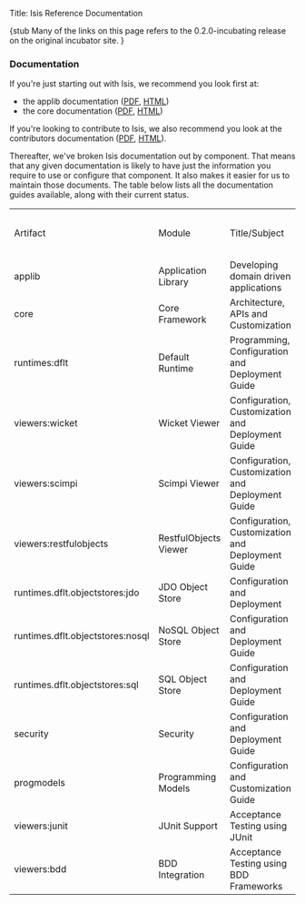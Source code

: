 Title: Isis Reference Documentation

{stub
Many of the links on this page refers to the 0.2.0-incubating release on the original incubator site.
}

### Documentation

If you're just starting out with Isis, we recommend you look first at:

- the applib documentation ([PDF](http://incubator.apache.org/isis/applib/docbkx/pdf/isis-applib.pdf), [HTML](http://incubator.apache.org/isis/applib/docbkx/html/guide/isis-applib.html))
- the core documentation ([PDF](http://incubator.apache.org/isis/core/docbkx/pdf/isis-core.pdf), [HTML](http://incubator.apache.org/isis/core/docbkx/html/guide/isis-core.html))

If you're looking to contribute to Isis, we also recommend you look at the contributors documentation ([PDF](http://incubator.apache.org/isis/docbkx/pdf/isis-contributors-guide.pdf), [HTML](http://incubator.apache.org/isis/docbkx/html/guide/isis-contributors-guide.html)).

Thereafter, we've broken Isis documentation out by component. That means that any given documentation is likely to have just the information you require to use or configure that component. It also makes it easier for us to maintain those documents. The table below lists all the documentation guides available, along with their current status.

<table>
<tr>
<td>Artifact</td><td>Module</td><td>Title/Subject</td><td>Links on this site</td><td>Links to v0.2.0-incubating site</td><td>Status</td><td>Owner</td>
</tr>
<tr>
<td>applib</td><td>Application Library</td><td>Developing domain driven applications</td><td><a href="isis-programming-model.html">see here</a></td><td><a href="http://incubator.apache.org/isis/applib/docbkx/pdf/isis-applib.pdf">PDF</a>&nbsp;<a href="http://incubator.apache.org/isis/applib/docbkx/html/guide/isis-applib.html">HTML</a></td><td>Done</td><td>Dan,Kevin</td>
</tr>
<tr>
<td>core</td><td>Core Framework</td><td>Architecture, APIs and Customization</td><td>&nbsp;</td><td><a href="http://incubator.apache.org/isis/core/docbkx/pdf/isis-core.pdf">PDF</a>&nbsp;<a href="http://incubator.apache.org/isis/core/docbkx/html/guide/isis-core.html">HTML</a></td><td>95%</td><td>Dan, Rob</td>
</tr>
<tr>
<td>runtimes:dflt</td><td>Default Runtime</td><td>Programming, Configuration and Deployment Guide</td><td>&nbsp;</td><td><a href="http://incubator.apache.org/isis/runtimes/dflt/docbkx/pdf/isis-default-runtime.pdf">PDF</a>&nbsp;<a href="http://incubator.apache.org/isis/runtimes/dflt/docbkx/html/guide/isis-default-runtime.html">HTML</a></td><td>20%</td><td>Dan,Rob</td>
</tr>
<tr>
<td>viewers:wicket</td><td>Wicket Viewer</td><td>Configuration, Customization and Deployment Guide</td><td><a href="../viewers/wicket/about.html">see here</a></td><td><a href="http://incubator.apache.org/isis/viewer/wicket/docbkx/pdf/isis-wicket-viewer.pdf">PDF</a>&nbsp;<a href="http://incubator.apache.org/isis/viewer/wicket/docbkx/html/guide/isis-wicket-viewer.html">HTML</a></td><td>95%</td><td>Dan</td>
</tr>
<tr>
<td>viewers:scimpi</td><td>Scimpi Viewer</td><td>Configuration, Customization and Deployment Guide</td><td><a href="../viewers/scimpi/about.html">see here</a></td><td><a href="http://incubator.apache.org/isis/viewer/scimpi/docbkx/pdf/isis-scimpi-viewer.pdf">PDF</a>&nbsp;<a href="http://incubator.apache.org/isis/viewer/scimpi/docbkx/html/guide/isis-scimpi-viewer.html">HTML</a></td><td>80%</td><td>Rob</td>
</tr>
<tr>
<td>viewers:restfulobjects</td><td>RestfulObjects Viewer</td><td>Configuration, Customization and Deployment Guide</td><td><a href="../viewers/restfulobjects/about.html">see here</a></td><td><a href="http://incubator.apache.org/isis/viewer/json/docbkx/pdf/isis-json-viewer.pdf">PDF</a>&nbsp;<a href="http://incubator.apache.org/isis/viewer/json/docbkx/html/guide/isis-json-viewer.html">HTML</a></td><td>50%</td><td>Dan</td>
</tr>
<tr>
<td>runtimes.dflt.objectstores:jdo</td><td>JDO Object Store</td><td>Configuration and Deployment</td><td><a href="../objectstores/jdo/about.html">see here</a></td><td>none</td><td>0%</td><td>Dan</td>
</tr>
<tr>
<td>runtimes.dflt.objectstores:nosql</td><td>NoSQL Object Store</td><td>Configuration and Deployment Guide</td><td><a href="../objectstores/nosql/about.html">see here</a></td><td>0%</td><td>none<td>Rob</td>
</tr>
<tr>
<td>runtimes.dflt.objectstores:sql</td><td>SQL Object Store</td><td>Configuration and Deployment Guide</td><td><a href="../objectstores/sql/about.html">see here</a></td><td><a href="http://incubator.apache.org/isis/runtimes/dflt/objectstores/sql/docbkx/pdf/isis-sql-objectstore.pdf">PDF</a>&nbsp;<a href="http://incubator.apache.org/isis/runtimes/dflt/objectstores/sql/docbkx/html/guide/isis-sql-objectstore.html">HTML</a></td><td>Done</td><td>Kevin</td>
</tr>
<tr>
<td>security</td><td>Security</td><td>Configuration and Deployment Guide</td><td><a href="../security/about.html">see here</a></td><td><a href="http://incubator.apache.org/isis/security/docbkx/pdf/isis-security.pdf">PDF</a>&nbsp;<a href="http://incubator.apache.org/isis/security/docbkx/html/guide/isis-security.html">HTML</a></td><td>60%</td><td>Dan,Rob</td>
</tr>
<tr>
<td>progmodels</td><td>Programming Models</td><td>Configuration and Customization Guide</td><td><a href="../other/progmodels.html">see here</a></td><td><a href="http://incubator.apache.org/isis/progmodels/docbkx/pdf/isis-progmodels.pdf">PDF</a>&nbsp;<a href="http://incubator.apache.org/isis/progmodels/docbkx/html/guide/isis-progmodels.html">HTML</a></td><td>40%</td><td>Dan</td>
</tr>
<tr>
<td>viewers:junit</td><td>JUnit Support</td><td>Acceptance Testing using JUnit</td><td><a href="../testing/junit.html">see here</a></td><td><a href="http://incubator.apache.org/isis/viewer/junit/docbkx/pdf/isis-junit-support.pdf">PDF</a>&nbsp;<a href="http://incubator.apache.org/isis/viewer/junit/docbkx/html/guide/isis-junit-support.html">HTML</a></td><td>20%</td><td>Dan</td>
</tr>
<tr>
<td>viewers:bdd</td><td>BDD Integration</td><td>Acceptance Testing using BDD Frameworks</td><td><a href="../testing/bdd.html">see here</a></td><td><a href="http://incubator.apache.org/isis/viewer/bdd/docbkx/pdf/isis-bdd-integration.pdf">PDF</a>&nbsp;<a href="http://incubator.apache.org/isis/viewer/bdd/docbkx/html/guide/isis-bdd-integration.html">HTML</a></td><td>Done</td><td>Dan</td>
</tr>
</table>